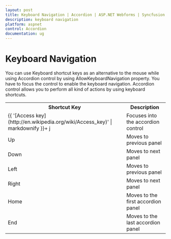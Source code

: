 ```yaml
---
layout: post
title: Keyboard Navigation | Accordion | ASP.NET Webforms | Syncfusion
description: keyboard navigation
platform: aspnet
control: Accordion 
documentation: ug
---
```


# Keyboard Navigation

You can use Keyboard shortcut keys as an alternative to the mouse while using Accordion control by using AllowKeyboardNavigation property. You have to focus the control to enable the keyboard navigation. Accordion control allows you to perform all kind of actions by using keyboard shortcuts.

<table>
<tr>
<th>
Shortcut Key</th><th>
Description</th></tr>
<tr>
<td>
{{ '[Access key](http://en.wikipedia.org/wiki/Access_key)' | markdownify }}+ j	</td><td>
Focuses into the accordion control</td></tr>
<tr>
<td>
Up</td><td>
Moves to previous panel</td></tr>
<tr>
<td>
Down</td><td>
Moves to next panel</td></tr>
<tr>
<td>
Left</td><td>
Moves to previous panel</td></tr>
<tr>
<td>
Right</td><td>
Moves to next panel</td></tr>
<tr>
<td>
Home</td><td>
Moves to the first accordion panel</td></tr>
<tr>
<td>
End</td><td>
Moves to the last accordion panel</td></tr>
</table>


